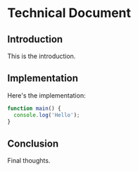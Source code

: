 # Technical Document

## Introduction

This is the introduction.

## Implementation

Here's the implementation:

```javascript
function main() {
  console.log('Hello');
}
```

## Conclusion

Final thoughts.
